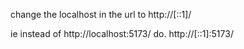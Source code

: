 

change the localhost in the url to http://[::1]/


ie instead of http://localhost:5173/
do.
http://[::1]:5173/
